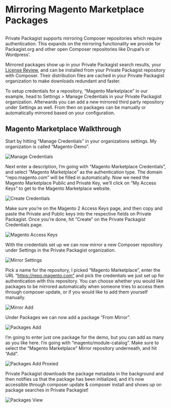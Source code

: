 # Mirroring Magento Marketplace Packages
## 

Private Packagist supports mirroring Composer repositories which require authentication. This expands on the mirroring functionality we provide for Packagist.org and other open Composer repositories like Drupal’s or Wordpress’.

Mirrored packages show up in your Private Packagist search results, your [License Review](../features/license-review.d), and can be installed from your Private Packagist repository with Composer. Their distribution files are cached in your Private Packagist organization to make downloads redundant and faster.

To setup credentials for a repository, “Magento Marketplace” in our example, head to Settings &gt; Manage Credentials in your Private Packagist organization. Afterwards you can add a new mirrored third party repository under Settings as well. From then on packages can be manually or automatically mirrored based on your configuration.

## Magento Marketplace Walkthrough
Start by hitting “Manage Credentials” in your organizations settings. My organization is called “Magento-Demo”.

![Manage Credentials](/Resources/public/img/docs/features/magento/Credentials.png)

Next enter a description, I’m going with “Magento Marketplace Credentials”, and select “Magento Marketplace” as the authentication type. The domain “repo.magento.com” will be filled in automatically. Now we need the Magento Marketplace Public and Private Key, we’ll click on “My Access Keys” to get to the Magento Marketplace website.

![Create Credentials](/Resources/public/img/docs/features/magento/Credentials-Edit.png)

Make sure you’re on the Magento 2 Access Keys page, and then copy and paste the Private and Public keys into the respective fields on Private Packagist. Once you’re done, hit “Create” on the Private Packagist Credentials page.

![Magento Access Keys](/Resources/public/img/docs/features/magento/Magento-Access-Keys.png)

With the credentials set up we can now mirror a new Composer repository under Settings in the Private Packagist organization.

![Mirror Settings](/Resources/public/img/docs/features/magento/Settings-Mirror.png)

Pick a name for the repository, I picked “Magento Marketplace”, enter the URL “https://repo.magento.com” and pick the credentials we just set up for authentication with this repository. You can choose whether you would like packages to be mirrored automatically when someone tries to access them through composer update, or if you would like to add them yourself manually.

![Mirror Add](/Resources/public/img/docs/features/magento/Mirror-Add.png)

Under Packages we can now add a package “From Mirror”.

![Packages Add](/Resources/public/img/docs/features/magento/Packages-Add.png)

I’m going to enter just one package for the demo, but you can add as many as you like here. I’m going with “magento/module-catalog”. Make sure to select the “Magento Marketplace” Mirror repository underneath, and hit “Add”.

![Packages Add Proxied](/Resources/public/img/docs/features/magento/Packages-Add-Proxied.png)

Private Packagist downloads the package metadata in the background and then notifies us that the package has been initialized, and it’s now accessible through composer update & composer install and shows up on package searches in Private Packagist!

![Packages View](/Resources/public/img/docs/features/magento/Packages-View.png)
